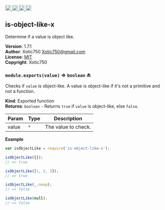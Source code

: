 <a href="https://travis-ci.org/Xotic750/is-object-like-x"
   title="Travis status">
<img
   src="https://travis-ci.org/Xotic750/is-object-like-x.svg?branch=master"
   alt="Travis status" height="18"/>
</a>
<a href="https://david-dm.org/Xotic750/is-object-like-x"
   title="Dependency status">
<img src="https://david-dm.org/Xotic750/is-object-like-x.svg"
   alt="Dependency status" height="18"/>
</a>
<a href="https://david-dm.org/Xotic750/is-object-like-x#info=devDependencies"
   title="devDependency status">
<img src="https://david-dm.org/Xotic750/is-object-like-x/dev-status.svg"
   alt="devDependency status" height="18"/>
</a>
<a href="https://badge.fury.io/js/is-object-like-x" title="npm version">
<img src="https://badge.fury.io/js/is-object-like-x.svg"
   alt="npm version" height="18"/>
</a>
<a name="module_is-object-like-x"></a>

## is-object-like-x
Determine if a value is object like.

**Version**: 1.7.1  
**Author**: Xotic750 <Xotic750@gmail.com>  
**License**: [MIT](&lt;https://opensource.org/licenses/MIT&gt;)  
**Copyright**: Xotic750  
<a name="exp_module_is-object-like-x--module.exports"></a>

### `module.exports(value)` ⇒ <code>boolean</code> ⏏
Checks if `value` is object-like. A value is object-like if it's not a
primitive and not a function.

**Kind**: Exported function  
**Returns**: <code>boolean</code> - Returns `true` if `value` is object-like, else `false`.  

| Param | Type | Description |
| --- | --- | --- |
| value | <code>\*</code> | The value to check. |

**Example**  
```js
var isObjectLike = require('is-object-like-x');

isObjectLike({});
// => true

isObjectLike([1, 2, 3]);
// => true

isObjectLike(_.noop);
// => false

isObjectLike(null);
// => false
```
